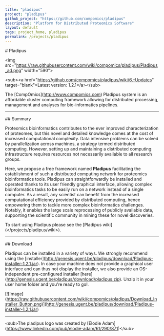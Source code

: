 ```yaml
---
title: "pladipus"
project: "pladipus"
github_project: "https://github.com/compomics/pladipus"
description: "Platform for Distributed Proteomics Software"
layout: default
tags: project_home, pladipus
permalink: /projects/pladipus
---
```


\# Pladipus

\<img src="<https://raw.githubusercontent.com/wiki/compomics/pladipus/Pladipus_ad.png>" width="590">

\<sub>\<a href="<https://github.com/compomics/pladipus/wiki/6.-Updates>" target="blank">Latest version: 1.2.1\</a>\</sub>

The \[CompOmics\](<http://www.compomics.com>) Pladipus system is an affordable cluster computing framework allowing for distributed processing, management and analyses for bio-informatics pipelines.

______________________________________________________________________

\## Summary

Proteomics bioinformatics contributes to the ever improved characterization of proteomes, but this novel and detailed knowledge comes at the cost of increased computational complexity. Data intensive problems can be solved by parallelization across machines, a strategy termed distributed computing. However, setting up and maintaining a distributed computing infrastructure requires resources not necessarily available to all research groups.

Here, we propose a free framework named **Pladipus** facilitating the establishment of such a distributed computing network for proteomics bioinformatics tools. Pladipus can straightforwardly be installed and operated thanks to its user friendly graphical interface, allowing complex bioinformatics tasks to be easily run on a network instead of a single computer. As a result, any scientist can benefit from the increased computational efficiency provided by distributed computing, hence empowering them to tackle more complex bioinformatics challenges. Notably, it enables the large scale reprocessing of publicly available data, supporting the scientific community in mining these for novel discoveries.

To start using Pladipus please see the \[Pladipus wiki\](</projects/pladipus/wiki>).

______________________________________________________________________

\## Download

Pladipus can be installed in a variety of ways. We strongly recommend using the \[installer\](<http://genesis.ugent.be/pladipus/download/Pladipus-installer-1.2.1.jar>).
In case your machine does not provide a graphical user interface and can thus not display the installer, we also provide an OS-independent pre-configured installer \[here\](<http://genesis.ugent.be/pladipus/download/pladipus.zip>). Unzip it in your user home folder and you're ready to go!.

\[!\[Image\](<https://raw.githubusercontent.com/wiki/compomics/pladipus/Download_Installer_Button.png)](http://genesis.ugent.be/pladipus/download/Pladipus-installer-1.2.1.jar>)

______________________________________________________________________

\<sub>The pladipus logo was created by \[Elodie Adam\](<https://www.linkedin.com/pub/elodie-adam/61/290/871>)\</sub>
